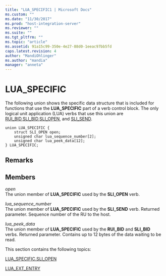 ```yaml
---
title: "LUA_SPECIFIC1 | Microsoft Docs"
ms.custom: ""
ms.date: "11/30/2017"
ms.prod: "host-integration-server"
ms.reviewer: ""
ms.suite: ""
ms.tgt_pltfrm: ""
ms.topic: "article"
ms.assetid: 91a15c99-350e-4e27-88d0-1eeac97bb5fd
caps.latest.revision: 4
author: "MandiOhlinger"
ms.author: "mandia"
manager: "anneta"
---
```

# LUA_SPECIFIC
The following union shows the specific data structure that is included for functions that use the **LUA_SPECIFIC** part of a verb control block. The only logical unit application (LUA) verbs that use this union are [RUI_BID](../core/rui-bid2.md),[SLI_BID](../core/sli-bid1.md),[SLI_OPEN](../core/sli-open2.md), and [SLI_SEND](../core/sli-send1.md).  
  
```  
union LUA_SPECIFIC {  
    struct SLI_OPEN open;  
    unsigned char lua_sequence_number[2];  
    unsigned char lua_peek_data[12];  
} LUA_SPECIFIC;  
```  
  
## Remarks  
  
## Members  
 *open*  
 The union member of **LUA_SPECIFIC** used by the **SLI_OPEN** verb.  
  
 *lua_sequence_number*  
 The union member of **LUA_SPECIFIC** used by the **SLI_SEND** verb. Returned parameter. Sequence number of the RU to the host.  
  
 *lua_peek_data*  
 The union member of **LUA_SPECIFIC** used by the **RUI_BID** and **SLI_BID** verbs. Returned parameter. Contains up to 12 bytes of the data waiting to be read.  
  
 This section contains the following topics:  
  
 [LUA_SPECIFIC.SLI_OPEN](../core/lua-specific-sli-open1.md)  
  
 [LUA_EXT_ENTRY](../core/lua-ext-entry2.md)